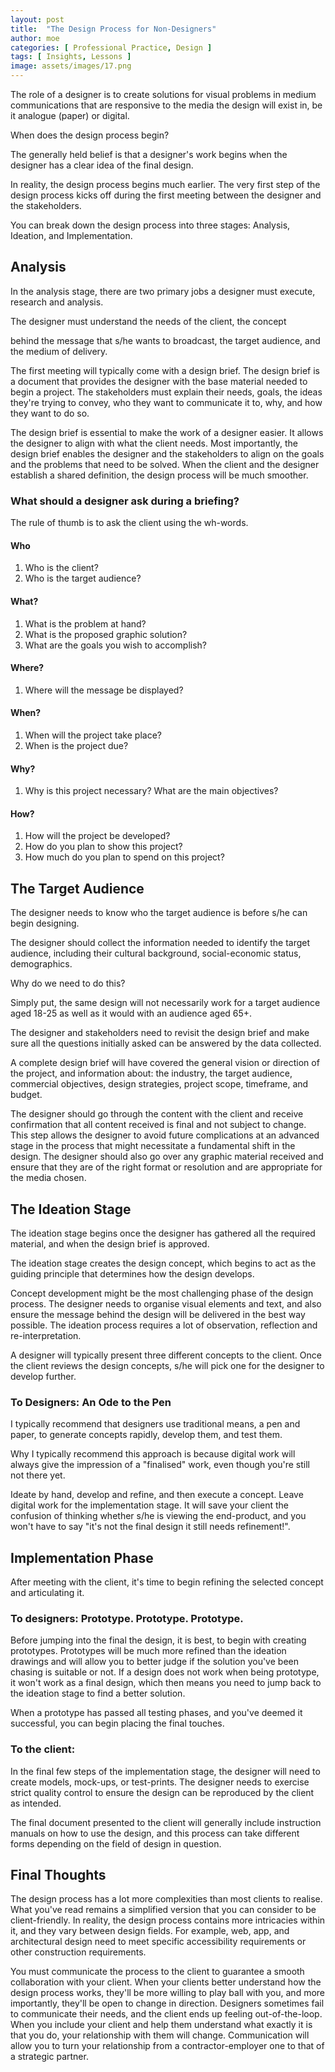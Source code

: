 ```yaml
---
layout: post
title:  "The Design Process for Non-Designers"
author: moe
categories: [ Professional Practice, Design ]
tags: [ Insights, Lessons ]
image: assets/images/17.png
---
```

The role of a designer is to create solutions for visual problems in medium communications that are responsive to the media the design will exist in, be it analogue (paper) or digital.

When does the design process begin?

The generally held belief is that a designer's work begins when the designer has a clear idea of the final design.

In reality, the design process begins much earlier.  The very first step of the design process kicks off during the first meeting between the designer and the stakeholders.

You can break down the design process into three stages: Analysis, Ideation, and Implementation.



## Analysis

In the analysis stage, there are two primary jobs a designer must execute, research and analysis.

The designer must understand the needs of the client, the concept

behind the message that s/he wants to broadcast, the target audience, and the medium of delivery.

The first meeting will typically come with a design brief. The design brief is a document that provides the designer with the base material needed to begin a project. The stakeholders must explain their needs, goals, the ideas they're trying to convey, who they want to communicate it to, why, and how they want to do so.

The design brief is essential to make the work of a designer easier. It allows the designer to align with what the client needs. Most importantly, the design brief enables the designer and the stakeholders to align on the goals and the problems that need to be solved. When the client and the designer establish a shared definition, the design process will be much smoother.

### What should a designer ask during a briefing?

The rule of thumb is to ask the client using the wh-words.

#### Who

1. Who is the client?
2. Who is the target audience?

#### What?

1. What is the problem at hand?
2. What is the proposed graphic solution?
3. What are the goals you wish to accomplish?

#### Where?

1. Where will the message be displayed?

#### When?

1. When will the project take place?
2. When is the project due?

#### Why?

1. Why is this project necessary? What are the main objectives?

#### How?

1. How will the project be developed?
2. How do you plan to show this project?
3. How much do you plan to spend on this project?



## The Target Audience

The designer needs to know who the target audience is before s/he can begin designing.

The designer should collect the information needed to identify the target audience, including their cultural background, social-economic status, demographics.

Why do we need to do this?

Simply put, the same design will not necessarily work for a target audience aged 18-25 as well as it would with an audience aged 65+.

The designer and stakeholders need to revisit the design brief and make sure all the questions initially asked can be answered by the data collected.

A complete design brief will have covered the general vision or direction of the project, and information about: the industry, the target audience, commercial objectives, design strategies, project scope, timeframe, and budget.

The designer should go through the content with the client and receive confirmation that all content received is final and not subject to change. This step allows the designer to avoid future complications at an advanced stage in the process that might necessitate a fundamental shift in the design. The designer should also go over any graphic material received and ensure that they are of the right format or resolution and are appropriate for the media chosen.



## The Ideation Stage

The ideation stage begins once the designer has gathered all the required material, and when the design brief is approved.

The ideation stage creates the design concept, which begins to act as the guiding principle that determines how the design develops.

Concept development might be the most challenging phase of the design process. The designer needs to organise visual elements and text, and also ensure the message behind the design will be delivered in the best way possible. The ideation process requires a lot of observation, reflection and re-interpretation.

A designer will typically present three different concepts to the client. Once the client reviews the design concepts, s/he will pick one for the designer to develop further.



### To Designers: An Ode to the Pen

I typically recommend that designers use traditional means, a pen and paper, to generate concepts rapidly, develop them, and test them.

Why I typically recommend this approach is because digital work will always give the impression of a "finalised" work, even though you're still not there yet.

Ideate by hand, develop and refine, and then execute a concept.  Leave digital work for the implementation stage. It will save your client the confusion of thinking whether s/he is viewing the end-product, and you won't have to say "it's not the final design it still needs refinement!".



## Implementation Phase

After meeting with the client, it's time to begin refining the selected concept and articulating it.



### To designers: Prototype. Prototype. Prototype.

Before jumping into the final the design, it is best, to begin with creating prototypes. Prototypes will be much more refined than the ideation drawings and will allow you to better judge if the solution you've been chasing is suitable or not. If a design does not work when being prototype, it won't work as a final design, which then means you need to jump back to the ideation stage to find a better solution.

When a prototype has passed all testing phases, and you've deemed it successful, you can begin placing the final touches.

### To the client:

In the final few steps of the implementation stage, the designer will need to create models, mock-ups, or test-prints. The designer needs to exercise strict quality control to ensure the design can be reproduced by the client as intended.

The final document presented to the client will generally include instruction manuals on how to use the design, and this process can take different forms depending on the field of design in question.



## Final Thoughts

The design process has a lot more complexities than most clients to realise. What you've read remains a simplified version that you can consider to be client-friendly. In reality, the design process contains more intricacies within it, and they vary between design fields. For example, web, app, and architectural design need to meet specific accessibility requirements or other construction requirements.

You must communicate the process to the client to guarantee a smooth collaboration with your client. When your clients better understand how the design process works, they'll be more willing to play ball with you, and more importantly, they'll be open to change in direction. Designers sometimes fail to communicate their needs, and the client ends up feeling out-of-the-loop. When you include your client and help them understand what exactly it is that you do, your relationship with them will change. Communication will allow you to turn your relationship from a contractor-employer one to that of a strategic partner.
